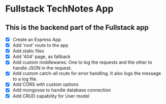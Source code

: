 # Fullstack TechNotes App

## This is the backend part of the Fullstack app

- [x] Create an Express App
- [x] Add 'root' route to the app
- [x] Add static files
- [x] Add '404' page, as fallback
- [x] Add custom middlewares. One to log the requests and the other to handle JSON in the request.
- [x] Add custom catch-all route for error handling. It also logs the message to a log file.
- [x] Add CORS with custom options
- [x] Add mongoose to handle database connection
- [x] Add CRUD capability for User model
